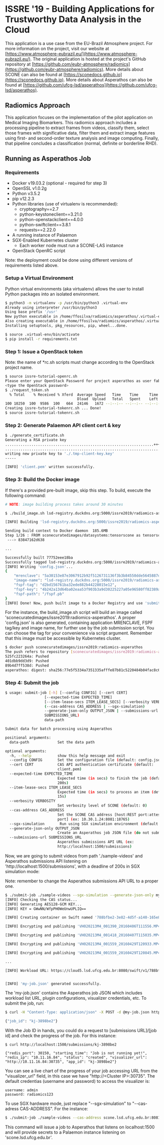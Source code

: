 # ISSRE '19 - Building Applications for Trustworthy Data Analysis in the Cloud

This application is a use case from the EU-Brazil Atmosphere project. For more information on the project, visit our website at [https://www.atmosphere-eubrazil.eu/](https://www.atmosphere-eubrazil.eu/). The original application is hosted at the project's GitHub repository at [https://github.com/eubr-atmosphere/radiomics](https://github.com/eubr-atmosphere/radiomics). More details about SCONE can also be found at [https://sconedocs.github.io](https://sconedocs.github.io). More details about Asperathos can also be found at [https://github.com/ufcg-lsd/asperathos](https://github.com/ufcg-lsd/asperathos).

## Radiomics Approach

This application focuses on the implementation of the pilot application on Medical Imaging Biomarkers. This radiomics approach includes a processing pipeline to extract frames from videos, classify them, select those frames with significative data, filter them and extract image features using first- and second-order texture analysis and image computing. Finally, that pipeline concludes a classification (normal, definite or borderline RHD). 

## Running as Asperathos Job

### Requirements

* Docker v19.03.2 (optional - required for step 3)
* OpenSSL v1.0.2g
* Python v3.5.2
* pip v12.2.3
* Python libraries (use of virtualenv is recommended): 
  * cryptography==2.7
  * python-keystoneclient==3.21.0
  * python-openstackclient==4.0.0
  * python-swiftclient==3.8.1
  * requests==2.22.0
* A running instance of Palaemon
* SGX-Enabled Kubernetes cluster
  * Each worker node must run a SCONE-LAS instance
* OpenStack OpenRC script

Note: the deployment could be done using different versions of requirements listed above.

### Setup a Virtual Environment

Python virtual environments (aka virtualenv) allows the user to install Python packages into an isolated environment.

```bash
$ python3 -m virtualenv -p /usr/bin/python3 .virtual-env
Already using interpreter /usr/bin/python3
Using base prefix '/usr'
New python executable in /home/ffosilva/radiomics/asperathos/.virtual-env/bin/python3
Also creating executable in /home/ffosilva/radiomics/asperathos/.virtual-env/bin/python
Installing setuptools, pkg_resources, pip, wheel...done.

$ source .virtual-env/bin/activate
$ pip install -r requirements.txt
```

### Step 1: Issue a OpenStack token

Note: the name of \*rc.sh scripts must change according to the OpenStack project name.

```bash
$ source issre-tutorial-openrc.sh
Please enter your OpenStack Password for project asperathos as user fabiosilva:
<type the OpenStack password>
$ ./request_token.sh
  % Total    % Received % Xferd  Average Speed   Time    Time     Time  Current
                                 Dload  Upload   Total   Spent    Left  Speed
100 10250  100  9586  100   664  24146   1672 --:--:-- --:--:-- --:--:-- 25818
Creating issre-tutorial-tokenrc.sh ... Done!
$ source issre-tutorial-tokenrc.sh
```

### Step 2: Generate Palaemon API client cert & key

```bash
$ ./generate_certificate.sh
Generating a RSA private key
....................................................................++++
.........................................................................................................................................................................................................................++++
writing new private key to './.tmp-client-key.key'
-----

[INFO] 'client.pem' written successfully.
```

### Step 3: Build the Docker image

If there's a provided pre-built image, skip this step. To build, execute the following command:

```bash
# NOTE: image building process takes around 30 minutes

$ ./build_image.sh lsd-registry.duckdns.org:5000/issre2019/radiomics-asperathos:latest

[INFO] Building 'lsd-registry.duckdns.org:5000/issre2019/radiomics-asperathos:latest' image...

Sending build context to Docker daemon  185.6MB
Step 1/26 : FROM sconecuratedimages/datasystems:tensorscone as tensorscone
 ---> 83847162d638

...

Successfully built 77752eee18ba
Successfully tagged lsd-registry.duckdns.org:5000/issre2019/radiomics-asperathos:latest
[INFO] Writing 'config.json'...
{
    "mrenclave": "5a30153e87e3067912b92f5126731136f3b3b84550dde5645887db356e0ae63d",
    "image-name": "lsd-registry.duckdns.org:5000/issre2019/radiomics-asperathos:latest",
    "fspf-tag": "d2bd156761ba32ede882b44228015e12",
    "fspf-key": "4b242a13d64ba02eaa53f903b3a9d30225227a05e96580ff82389a00b1ab8e1f",
    "fspf-path": "/fspf.pb"
}
[INFO] Done! Now, push built image to a Docker Registry and use 'submit-job' to create a job.
```

For the instance, the build\_image.sh script will build an image called 'sconecuratedimages/issre2019:radiomics-asperathos'. A proper 'config.json' is also generated, containing application MRENCLAVE, FSPF tag/key and image name, for further use by the job submission script. You can choose the tag for your convenience via script argument. Remember that this image must be accessible by Kubernetes cluster.

```bash
$ docker push sconecuratedimages/issre2019:radiomics-asperathos
The push refers to repository [sconecuratedimages/issre2019:radiomics-asperathos]
525fc223264a: Pushed 
401dbb9dd3d9: Pushed 
89b4d7ff538d: Pushed 
asperathos: digest: sha256:77e5f5334a7351335afffe87b81c5220484b04fac8c6436d044cda8c8cacb942 size: 954
```

### Step 4: Submit the job

```bash
$ usage: submit-job [-h] [--config CONFIG] [--cert CERT]
                  [--expected-time EXPECTED_TIME]
                  [--item-lease-secs ITEM_LEASE_SECS] [--verbosity VERBOSITY]
                  (--cas-address CAS_ADDRESS | --sgx-simulation)
                  --generate-json-only OUTPUT_JSON | --submissions-url
                  SUBMISSIONS_URL)
                  data-path

Submit data for batch processing using Asperathos

positional arguments:
  data-path             Set the data path

optional arguments:
  -h, --help            show this help message and exit
  --config CONFIG       Set the configuration file (default: config.json)
  --cert CERT           CAS API authentication certificate (default:
                        client.pem)
  --expected-time EXPECTED_TIME
                        Expected time (in secs) to finish the job (default:
                        200s)
  --item-lease-secs ITEM_LEASE_SECS
                        Expected time (in secs) to process an item (default:
                        15s)
  --verbosity VERBOSITY
                        Set verbosity level of SCONE (default: 0)
  --cas-address CAS_ADDRESS
                        Set the SCONE CAS address [host:REST port:attestation
                        port] (ex: 10.30.1.24:8081:18765)
  --sgx-simulation       Run using SGX simulation environment (default: False)
  --generate-json-only OUTPUT_JSON
                        Create an Asperathos job JSON file (do not submit)
  --submissions-url SUBMISSIONS_URL
                        Asperathos submissions API URL (ex:
                        http://localhost:1500/submissions)
```

Now, we are going to submit videos from path './sample-videos' and Asperathos submissions API listening on 'http://localhost:1500/submissions', with a deadline of 200s in SGX simulation mode:

Note: remember to change the Asperathos submissions API URL to a proper one.

```bash
$ ./submit-job ./sample-videos --sgx-simulation --generate-json-only my-job.json --expected-time 200
[INFO] Checking the CAS status...
[INFO] Generating AES128-GCM KEY...
[INFO] KEY = GWwNN/WfpPH0WeUnwUPLIQ==

[INFO] Creating container on Swift named '788bfbe2-3e82-4d5f-a140-165e8b24f192'

[INFO] Encrypting and publishing 'VH020213M4_001390_20160406T111556.MP4' (as '37b906c74d074b37a7a27bbd62534dae.mp4') on Swift

[INFO] Encrypting and publishing 'VH020213M4_001418_20160407T115035.MP4' (as '9eaa79df8eb24092a77f705b14bc9674.mp4') on Swift

[INFO] Encrypting and publishing 'VH020213M4_001559_20160429T120933.MP4' (as 'ebe27a99183944398dcd841abc29fb6c.mp4') on Swift

[INFO] Encrypting and publishing 'VH020213M4_001559_20160429T120845.MP4' (as '7be37296568d4880a49c1f8047787e62.mp4') on Swift

...

[INFO] Workload URL: https://cloud5.lsd.ufcg.edu.br:8080/swift/v1/788bfbe2-3e82-4d5f-a140-165e8b24f192/workload.txt


[INFO] 'my-job.json' generated successfully.
```

The 'my-job.json' contains the Asperathos job JSON which includes workload list URL, plugin configurations, visualizer credentials, etc. To submit the job, run:

```bash
$ curl -H "Content-Type: application/json" -X POST -d @my-job.json http://localhost:1500/submissions

{"job_id": "kj-3898be2"}
```

With the Job ID in hands, you could do a request to [submissions URL]/[job id] and check the progress of the job. For this instance:

```
$ curl http://localhost:1500/submissions/kj-3898be2

{"redis_port": 30150, "starting_time": "Job is not running yet!", "redis_ip": "10.11.16.84", "status": "created", "visualizer_url": "http://10.11.16.84:30735", "app_id": "kj-3898be2"}
```

You can see a live chart of the progress of your job accessing URL from the "visualizer_url" field, in this case we have "http://\<Cluster IP\>:30735". The default credentias (username and password) to access the visualizer is:
```
username: admin
password: radiomics123
```

To use SGX hardware mode, just replace "--sgx-simulation" to "--cas-adress CAS-ADDRESS". For the instance:

```bash
$ ./submit-job ./sample-videos --cas-address scone.lsd.ufcg.edu.br:8081:18765 --submissions-url http://localhost:1500/submissions
```

This command will issue a job to Asperathos that listens on localhost:1500 and will provide secrets to a Palaemon instance listening on 'scone.lsd.ufcg.edu.br'.
